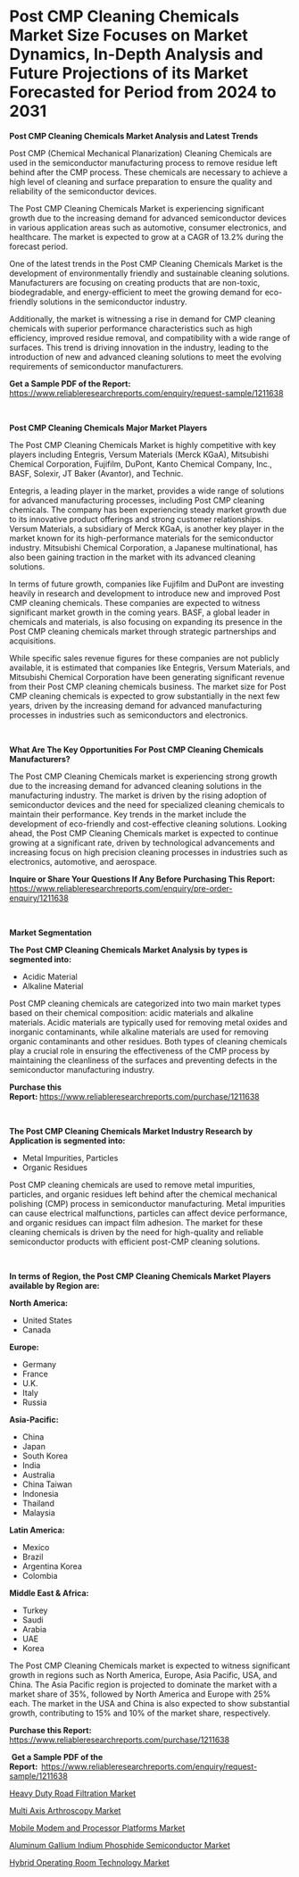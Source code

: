<p><h1>Post CMP Cleaning Chemicals Market Size Focuses on Market Dynamics, In-Depth Analysis and Future Projections of its Market Forecasted for Period from 2024 to 2031</h1></p><p><strong>Post CMP Cleaning Chemicals Market Analysis and Latest Trends</strong></p>
<p><p>Post CMP (Chemical Mechanical Planarization) Cleaning Chemicals are used in the semiconductor manufacturing process to remove residue left behind after the CMP process. These chemicals are necessary to achieve a high level of cleaning and surface preparation to ensure the quality and reliability of the semiconductor devices.</p><p>The Post CMP Cleaning Chemicals Market is experiencing significant growth due to the increasing demand for advanced semiconductor devices in various application areas such as automotive, consumer electronics, and healthcare. The market is expected to grow at a CAGR of 13.2% during the forecast period.</p><p>One of the latest trends in the Post CMP Cleaning Chemicals Market is the development of environmentally friendly and sustainable cleaning solutions. Manufacturers are focusing on creating products that are non-toxic, biodegradable, and energy-efficient to meet the growing demand for eco-friendly solutions in the semiconductor industry.</p><p>Additionally, the market is witnessing a rise in demand for CMP cleaning chemicals with superior performance characteristics such as high efficiency, improved residue removal, and compatibility with a wide range of surfaces. This trend is driving innovation in the industry, leading to the introduction of new and advanced cleaning solutions to meet the evolving requirements of semiconductor manufacturers.</p></p>
<p><strong>Get a Sample PDF of the Report:&nbsp;</strong> <a href="https://www.reliableresearchreports.com/enquiry/request-sample/1211638">https://www.reliableresearchreports.com/enquiry/request-sample/1211638</a></p>
<p>&nbsp;</p>
<p><strong>Post CMP Cleaning Chemicals Major Market Players</strong></p>
<p><p>The Post CMP Cleaning Chemicals Market is highly competitive with key players including Entegris, Versum Materials (Merck KGaA), Mitsubishi Chemical Corporation, Fujifilm, DuPont, Kanto Chemical Company, Inc., BASF, Solexir, JT Baker (Avantor), and Technic. </p><p>Entegris, a leading player in the market, provides a wide range of solutions for advanced manufacturing processes, including Post CMP cleaning chemicals. The company has been experiencing steady market growth due to its innovative product offerings and strong customer relationships. Versum Materials, a subsidiary of Merck KGaA, is another key player in the market known for its high-performance materials for the semiconductor industry. Mitsubishi Chemical Corporation, a Japanese multinational, has also been gaining traction in the market with its advanced cleaning solutions.</p><p>In terms of future growth, companies like Fujifilm and DuPont are investing heavily in research and development to introduce new and improved Post CMP cleaning chemicals. These companies are expected to witness significant market growth in the coming years. BASF, a global leader in chemicals and materials, is also focusing on expanding its presence in the Post CMP cleaning chemicals market through strategic partnerships and acquisitions.</p><p>While specific sales revenue figures for these companies are not publicly available, it is estimated that companies like Entegris, Versum Materials, and Mitsubishi Chemical Corporation have been generating significant revenue from their Post CMP cleaning chemicals business. The market size for Post CMP cleaning chemicals is expected to grow substantially in the next few years, driven by the increasing demand for advanced manufacturing processes in industries such as semiconductors and electronics.</p></p>
<p>&nbsp;</p>
<p><strong>What Are The Key Opportunities For Post CMP Cleaning Chemicals Manufacturers?</strong></p>
<p><p>The Post CMP Cleaning Chemicals market is experiencing strong growth due to the increasing demand for advanced cleaning solutions in the manufacturing industry. The market is driven by the rising adoption of semiconductor devices and the need for specialized cleaning chemicals to maintain their performance. Key trends in the market include the development of eco-friendly and cost-effective cleaning solutions. Looking ahead, the Post CMP Cleaning Chemicals market is expected to continue growing at a significant rate, driven by technological advancements and increasing focus on high precision cleaning processes in industries such as electronics, automotive, and aerospace.</p></p>
<p><strong>Inquire or Share Your Questions If Any Before Purchasing This Report:</strong> <a href="https://www.reliableresearchreports.com/enquiry/pre-order-enquiry/1211638">https://www.reliableresearchreports.com/enquiry/pre-order-enquiry/1211638</a></p>
<p>&nbsp;</p>
<p><strong>Market Segmentation</strong></p>
<p><strong>The Post CMP Cleaning Chemicals Market Analysis by types is segmented into:</strong></p>
<p><ul><li>Acidic Material</li><li>Alkaline Material</li></ul></p>
<p><p>Post CMP cleaning chemicals are categorized into two main market types based on their chemical composition: acidic materials and alkaline materials. Acidic materials are typically used for removing metal oxides and inorganic contaminants, while alkaline materials are used for removing organic contaminants and other residues. Both types of cleaning chemicals play a crucial role in ensuring the effectiveness of the CMP process by maintaining the cleanliness of the surfaces and preventing defects in the semiconductor manufacturing industry.</p></p>
<p><strong>Purchase this Report:&nbsp;</strong><a href="https://www.reliableresearchreports.com/purchase/1211638">https://www.reliableresearchreports.com/purchase/1211638</a></p>
<p>&nbsp;</p>
<p><strong>The Post CMP Cleaning Chemicals Market Industry Research by Application is segmented into:</strong></p>
<p><ul><li>Metal Impurities, Particles</li><li>Organic Residues</li></ul></p>
<p><p>Post CMP cleaning chemicals are used to remove metal impurities, particles, and organic residues left behind after the chemical mechanical polishing (CMP) process in semiconductor manufacturing. Metal impurities can cause electrical malfunctions, particles can affect device performance, and organic residues can impact film adhesion. The market for these cleaning chemicals is driven by the need for high-quality and reliable semiconductor products with efficient post-CMP cleaning solutions.</p></p>
<p>&nbsp;</p>
<p><strong>In terms of Region, the Post CMP Cleaning Chemicals Market Players available by Region are:</strong></p>
<p>
    <p> <strong> North America: </strong>
        <ul>
            <li>United States</li>
            <li>Canada</li>
        </ul>
        </p> 
    <p> <strong> Europe: </strong>
        <ul>
            <li>Germany</li>
            <li>France</li>
            <li>U.K.</li>
            <li>Italy</li>
            <li>Russia</li>
        </ul>
        </p> 
    <p> <strong> Asia-Pacific: </strong>
        <ul>
            <li>China</li>
            <li>Japan</li>
            <li>South Korea</li>
            <li>India</li>
            <li>Australia</li>
            <li>China Taiwan</li>
            <li>Indonesia</li>
            <li>Thailand</li>
            <li>Malaysia</li>
        </ul>
        </p> 
    <p> <strong> Latin America: </strong>
        <ul>
            <li>Mexico</li>
            <li>Brazil</li>
            <li>Argentina Korea</li>
            <li>Colombia</li>
        </ul>
        </p> 
    <p> <strong> Middle East & Africa: </strong>
        <ul>
            <li>Turkey</li>
            <li>Saudi</li>
            <li>Arabia</li>
            <li>UAE</li>
            <li>Korea</li>
        </ul>
    </p>
    </p>
<p><p>The Post CMP Cleaning Chemicals market is expected to witness significant growth in regions such as North America, Europe, Asia Pacific, USA, and China. The Asia Pacific region is projected to dominate the market with a market share of 35%, followed by North America and Europe with 25% each. The market in the USA and China is also expected to show substantial growth, contributing to 15% and 10% of the market share, respectively.</p></p>
<p><strong>Purchase this Report: </strong><a href="https://www.reliableresearchreports.com/purchase/1211638">https://www.reliableresearchreports.com/purchase/1211638</a></p>
<p>&nbsp;<strong>Get a Sample PDF of the Report:&nbsp;&nbsp;</strong><a href="https://www.reliableresearchreports.com/enquiry/request-sample/1211638">https://www.reliableresearchreports.com/enquiry/request-sample/1211638</a></p>
<p><strong></strong></p>
<p><p><a href="https://medium.com/@fionabuckland777/heavy-duty-road-filtration-market-outlook-industry-overview-and-forecast-2024-to-2031-4bcd412014f0">Heavy Duty Road Filtration Market</a></p><p><a href="https://medium.com/@fionabuckland777/multi-axis-arthroscopy-market-analysis-its-cagr-market-segmentation-and-global-industry-overview-cc50d8800c04">Multi Axis Arthroscopy Market</a></p><p><a href="https://medium.com/@fionabuckland777/mobile-modem-and-processor-platforms-market-competitive-analysis-market-trends-and-forecast-to-5d3e41cc8009">Mobile Modem and Processor Platforms Market</a></p><p><a href="https://medium.com/@fionabuckland777/aluminum-gallium-indium-phosphide-semiconductor-market-size-market-outlook-and-market-forecast-52001f71ee6f">Aluminum Gallium Indium Phosphide Semiconductor Market</a></p><p><a href="https://medium.com/p/8004a5afed57/edit">Hybrid Operating Room Technology Market</a></p></p>